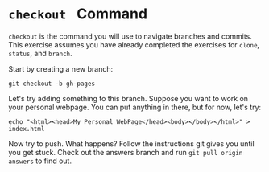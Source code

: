 # `checkout ` Command

`checkout` is the command you will use to navigate branches and commits. This exercise assumes you have already completed the exercises for `clone`, `status`, and `branch`.

Start by creating a new branch:

```
git checkout -b gh-pages
```

Let's try adding something to this branch. Suppose you want to work on your personal webpage. You can put anything in there, but for now, let's try:

```
echo "<html><head>My Personal WebPage</head><body></body></html>" > index.html
```

Now try to push. What happens? Follow the instructions git gives you until you get stuck. Check out the answers branch and run `git pull origin answers` to find out.

